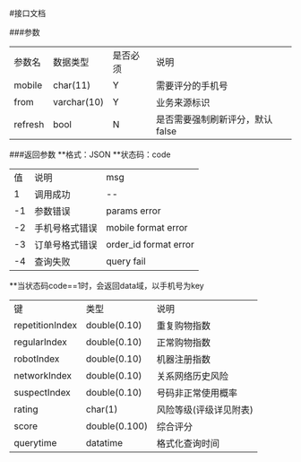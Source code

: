 
#接口文档

###参数

<table>
    <tr>
        <td>参数名</td>
        <td>数据类型</td>
        <td>是否必须</td>
        <td>说明</td>
    </tr>
    <tr>
        <td>mobile</td>
        <td>char(11)</td>
        <td>Y</td>
        <td>需要评分的手机号</td>
    </tr>
    <tr>
        <td>from</td>
        <td>varchar(10)</td>
        <td>Y</td>
        <td>业务来源标识</td>
    </tr>
    <tr>
        <td>refresh</td>
        <td>bool</td>
        <td>N</td>
        <td>是否需要强制刷新评分，默认false</td>
    </tr>
</table>

###返回参数
**格式：JSON
**状态码：code
   <table>
   <tr>
   <td>值</td>
   <td>说明</td>
   <td>msg</td>
   </tr>
   <tr>
   <td>1</td>
   <td>调用成功</td>
   <td>--</td>
   </tr>
   <tr>
   <td>-1</td>
   <td>参数错误</td>
   <td>params error</td>
   </tr>
   <tr>
   <td>-2</td>
   <td>手机号格式错误</td>
   <td>mobile format error</td>
   </tr>
   <tr>
   <td>-3</td>
   <td>订单号格式错误</td>
   <td>order_id format error</td>
   </tr>
   <tr>
   <td>-4</td>
   <td>查询失败</td>
   <td>query fail</td>
   </tr>
   </table>
   
   **当状态码code==1时，会返回data域，以手机号为key
   <table>
   <tr>
   <td>键</td>
   <td>类型</td>
   <td>说明</td>
   </tr>
   <tr>
   <td>repetitionIndex</td>
   <td>double(0.10)</td>
   <td>重复购物指数</td>
   </tr>
   <tr>
   <td>regularIndex</td>
   <td>double(0.10)</td>
   <td>正常购物指数</td>
   </tr>
   <tr>
   <td>robotIndex</td>
   <td>double(0.10)</td>
   <td>机器注册指数</td>
   </tr>
   <tr>
   <td>networkIndex</td>
   <td>double(0.10)</td>
   <td>关系网络历史风险</td>
   </tr>
   <tr>
   <td>suspectIndex</td>
   <td>double(0.10)</td>
   <td>号码非正常使用概率</td>
   </tr>
   <tr>
   <td>rating</td>
   <td>char(1)</td>
   <td>风险等级(评级详见附表)</td>
   </tr>
   <tr>
   <td>score</td>
   <td>double(0.100)</td>
   <td>综合评分</td>
   </tr>
   <tr>
   <td>querytime</td>
   <td>datatime</td>
   <td>格式化查询时间</td>
   </tr>
   </table>
   
